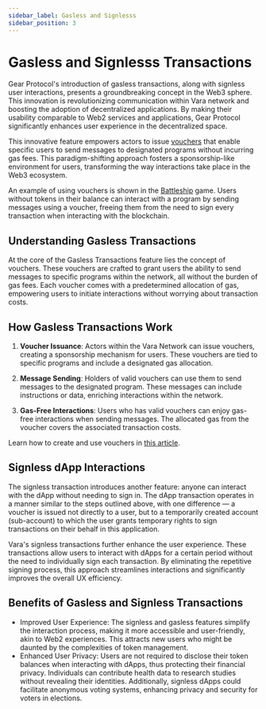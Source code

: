 ```yaml
---
sidebar_label: Gasless and Signlesss
sidebar_position: 3
---
```


# Gasless and Signlesss Transactions

Gear Protocol's introduction of gasless transactions, along with signless user interactions, presents a groundbreaking concept in the Web3 sphere. This innovation is revolutionizing communication within Vara network and boosting the adoption of decentralized applications. By making their usability comparable to Web2 services and applications, Gear Protocol significantly enhances user experience in the decentralized space.

This innovative feature empowers actors to issue [vouchers](/api/vouchers.md) that enable specific users to send messages to designated programs without incurring gas fees. This paradigm-shifting approach fosters a sponsorship-like environment for users, transforming the way interactions take place in the Web3 ecosystem. 

An example of using vouchers is shown in the [Battleship](/examples/Gaming/Battleship/battleship.md) game. Users without tokens in their balance can interact with a program by sending messages using a voucher, freeing them from the need to sign every transaction when interacting with the blockchain.

## Understanding Gasless Transactions

At the core of the Gasless Transactions feature lies the concept of vouchers. These vouchers are crafted to grant users the ability to send messages to specific programs within the network, all without the burden of gas fees. Each voucher comes with a predetermined allocation of gas, empowering users to initiate interactions without worrying about transaction costs.

## How Gasless Transactions Work

1. **Voucher Issuance**: Actors within the Vara Network can issue vouchers, creating a sponsorship mechanism for users. These vouchers are tied to specific programs and include a designated gas allocation.

2. **Message Sending**: Holders of valid vouchers can use them to send messages to the designated program. These messages can include instructions or data, enriching interactions within the network.

3. **Gas-Free Interactions**: Users who has valid vouchers can enjoy gas-free interactions when sending messages. The allocated gas from the voucher covers the associated transaction costs.

Learn how to create and use vouchers in [this article](/docs/api/vouchers.md).

## Signless dApp Interactions

The signless transaction introduces another feature: anyone can interact with the dApp without needing to sign in. The dApp transaction operates in a manner similar to the steps outlined above, with one difference — a voucher is issued not directly to a user, but to a temporarily created account (sub-account) to which the user grants temporary rights to sign transactions on their behalf in this application.

Vara's signless transactions further enhance the user experience. These transactions allow users to interact with dApps for a certain period without the need to individually sign each transaction. By eliminating the repetitive signing process, this approach streamlines interactions and significantly improves the overall UX efficiency.

## Benefits of Gasless and Signless Transactions

- Improved User Experience: The signless and gasless features simplify the interaction process, making it more accessible and user-friendly, akin to Web2 experiences. This attracts new users who might be daunted by the complexities of token management.
- Enhanced User Privacy: Users are not required to disclose their token balances when interacting with dApps, thus protecting their financial privacy. Individuals can contribute health data to research studies without revealing their identities. Additionally, signless dApps could facilitate anonymous voting systems, enhancing privacy and security for voters in elections.